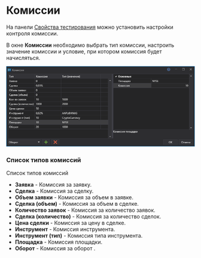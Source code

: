 # Комиссии

На панели [Свойства тестирования](Designer_Properties_emulation.md) можно установить настройки контроля комиссии.

В окне **Комиссии** необходимо выбрать тип комиссии, настроить значение комиссии и условие, при котором комиссия будет начисляться.

![Designer Commission Rule](../images/Designer_Commission_Rule.png)

### Список типов комиссий

Список типов комиссий

- **Заявка** \- Комиссия за заявку.
- **Сделка** \- Комиссия за сделку.
- **Объем заявки** \- Комиссия за объем в заявке.
- **Сделка (объем)** \- Комиссия за объем в сделке.
- **Количество заявок** \- Комиссия за количество заявок.
- **Сделка (количество)** \- Комиссия за количество сделок.
- **Цена сделки** \- Комиссия за цену в сделке.
- **Инструмент** \- Комиссия инструмента.
- **Инструмент (тип)** \- Комиссия типа инструмента.
- **Площадка** \- Комиссия площадки.
- **Оборот** \- Комиссия за оборот .

